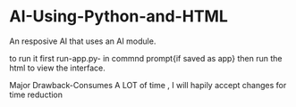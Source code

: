 # AI-Using-Python-and-HTML
An resposive AI
that uses an AI module.

to run it first run-app.py- in commnd prompt{if saved as app}
then run the html to view the interface.

Major Drawback-Consumes A LOT of time , I will hapily accept changes for time reduction

